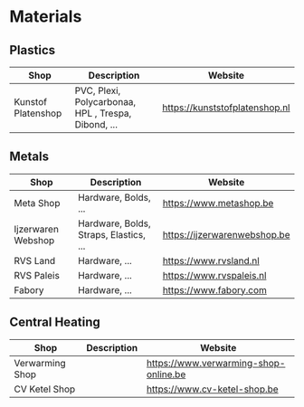 # Materials

## Plastics

| Shop               | Description                                         | Website                        |
| ------------------ | --------------------------------------------------- | ------------------------------ |
| Kunstof Platenshop | PVC, Plexi, Polycarbonaa, HPL , Trespa, Dibond, ... | https://kunststofplatenshop.nl |

## Metals

| Shop               | Description                            | Website                      |
| ------------------ | -------------------------------------- | ---------------------------- |
| Meta Shop          | Hardware, Bolds, ...                   | https://www.metashop.be      |
| Ijzerwaren Webshop | Hardware, Bolds, Straps, Elastics, ... | https://ijzerwarenwebshop.be |
| RVS Land           | Hardware, ...                          | https://www.rvsland.nl       |
| RVS Paleis         | Hardware, ...                          | https://www.rvspaleis.nl     |
| Fabory             | Hardware, ...                          | https://www.fabory.com       |

## Central Heating

| Shop            | Description | Website                               |
| --------------- | ----------- | ------------------------------------- |
| Verwarming Shop |             | https://www.verwarming-shop-online.be |
| CV Ketel Shop   |             | https://www.cv-ketel-shop.be          |